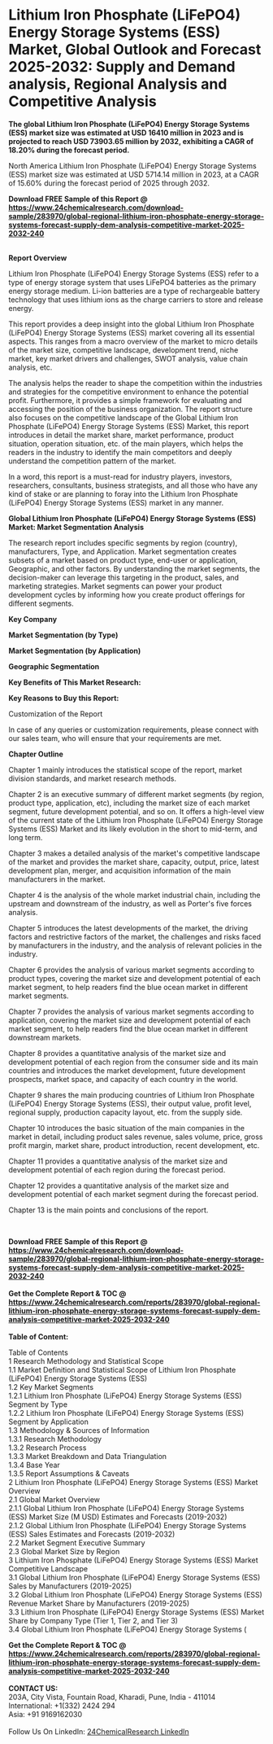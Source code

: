 <h1>Lithium Iron Phosphate (LiFePO4) Energy Storage Systems (ESS) Market, Global Outlook and Forecast 2025-2032: Supply and Demand analysis, Regional Analysis and Competitive Analysis</h1><p><strong>The global Lithium Iron Phosphate (LiFePO4) Energy Storage Systems (ESS) market size was estimated at USD 16410 million in 2023 and is projected to reach USD 73903.65 million by 2032, exhibiting a CAGR of 18.20% during the forecast period.</strong></p><p>
</p><p>
North America Lithium Iron Phosphate (LiFePO4) Energy Storage Systems (ESS) market size was estimated at USD 5714.14 million in 2023, at a CAGR of 15.60% during the forecast period of 2025 through 2032.</p><div><b>Download FREE Sample of this Report @ 
            <a href="https://www.24chemicalresearch.com/download-sample/283970/global-regional-lithium-iron-phosphate-energy-storage-systems-forecast-supply-dem-analysis-competitive-market-2025-2032-240">
            https://www.24chemicalresearch.com/download-sample/283970/global-regional-lithium-iron-phosphate-energy-storage-systems-forecast-supply-dem-analysis-competitive-market-2025-2032-240</a></b></div><br><p>
</p><p><strong>Report Overview</strong></p><p>
</p><p>Lithium Iron Phosphate (LiFePO4) Energy Storage Systems (ESS) refer to a type of energy storage system that uses LiFePO4 batteries as the primary energy storage medium. Li-ion batteries are a type of rechargeable battery technology that uses lithium ions as the charge carriers to store and release energy.</p><p>
</p><p>This report provides a deep insight into the global Lithium Iron Phosphate (LiFePO4) Energy Storage Systems (ESS) market covering all its essential aspects. This ranges from a macro overview of the market to micro details of the market size, competitive landscape, development trend, niche market, key market drivers and challenges, SWOT analysis, value chain analysis, etc.</p><p>
</p><p>The analysis helps the reader to shape the competition within the industries and strategies for the competitive environment to enhance the potential profit. Furthermore, it provides a simple framework for evaluating and accessing the position of the business organization. The report structure also focuses on the competitive landscape of the Global Lithium Iron Phosphate (LiFePO4) Energy Storage Systems (ESS) Market, this report introduces in detail the market share, market performance, product situation, operation situation, etc. of the main players, which helps the readers in the industry to identify the main competitors and deeply understand the competition pattern of the market.</p><p>
In a word, this report is a must-read for industry players, investors, researchers, consultants, business strategists, and all those who have any kind of stake or are planning to foray into the Lithium Iron Phosphate (LiFePO4) Energy Storage Systems (ESS) market in any manner.</p><p>
</p><p><strong>Global Lithium Iron Phosphate (LiFePO4) Energy Storage Systems (ESS) Market: Market Segmentation Analysis</strong></p><p>
</p><p>The research report includes specific segments by region (country), manufacturers, Type, and Application. Market segmentation creates subsets of a market based on product type, end-user or application, Geographic, and other factors. By understanding the market segments, the decision-maker can leverage this targeting in the product, sales, and marketing strategies. Market segments can power your product development cycles by informing how you create product offerings for different segments.</p><p>
</p><p><strong>Key Company</strong></p><p>
</p><p>
</p><p><strong>Market Segmentation (by Type)</strong></p><p>
</p><p>
</p><p></p><p>
<strong>Market Segmentation (by Application)</strong></p><p>
</p><p>
</p><p><strong>Geographic Segmentation</strong></p><p>
</p><p>
</p><p><strong>Key Benefits of This Market Research:</strong></p><p>
</p><p>
</p><p><strong>Key Reasons to Buy this Report:</strong></p><p>
</p><p>
</p><p>Customization of the Report</p><p>
In case of any queries or customization requirements, please connect with our sales team, who will ensure that your requirements are met.</p><p>
</p><p><strong>Chapter Outline</strong></p><p>
</p><p>Chapter 1 mainly introduces the statistical scope of the report, market division standards, and market research methods.</p><p>
Chapter 2 is an executive summary of different market segments (by region, product type, application, etc), including the market size of each market segment, future development potential, and so on. It offers a high-level view of the current state of the Lithium Iron Phosphate (LiFePO4) Energy Storage Systems (ESS) Market and its likely evolution in the short to mid-term, and long term.</p><p>
Chapter 3 makes a detailed analysis of the market's competitive landscape of the market and provides the market share, capacity, output, price, latest development plan, merger, and acquisition information of the main manufacturers in the market.</p><p>
Chapter 4 is the analysis of the whole market industrial chain, including the upstream and downstream of the industry, as well as Porter's five forces analysis.</p><p>
Chapter 5 introduces the latest developments of the market, the driving factors and restrictive factors of the market, the challenges and risks faced by manufacturers in the industry, and the analysis of relevant policies in the industry.</p><p>
Chapter 6 provides the analysis of various market segments according to product types, covering the market size and development potential of each market segment, to help readers find the blue ocean market in different market segments.</p><p>
Chapter 7 provides the analysis of various market segments according to application, covering the market size and development potential of each market segment, to help readers find the blue ocean market in different downstream markets.</p><p>
Chapter 8 provides a quantitative analysis of the market size and development potential of each region from the consumer side and its main countries and introduces the market development, future development prospects, market space, and capacity of each country in the world.</p><p>
Chapter 9 shares the main producing countries of Lithium Iron Phosphate (LiFePO4) Energy Storage Systems (ESS), their output value, profit level, regional supply, production capacity layout, etc. from the supply side.</p><p>
Chapter 10 introduces the basic situation of the main companies in the market in detail, including product sales revenue, sales volume, price, gross profit margin, market share, product introduction, recent development, etc.</p><p>
Chapter 11 provides a quantitative analysis of the market size and development potential of each region during the forecast period.</p><p>
Chapter 12 provides a quantitative analysis of the market size and development potential of each market segment during the forecast period.</p><p>
Chapter 13 is the main points and conclusions of the report.</p><p>
 </p><div><b>Download FREE Sample of this Report @ 
            <a href="https://www.24chemicalresearch.com/download-sample/283970/global-regional-lithium-iron-phosphate-energy-storage-systems-forecast-supply-dem-analysis-competitive-market-2025-2032-240">
            https://www.24chemicalresearch.com/download-sample/283970/global-regional-lithium-iron-phosphate-energy-storage-systems-forecast-supply-dem-analysis-competitive-market-2025-2032-240</a></b></div><br><div><b>Get the Complete Report & TOC @ 
            <a href="https://www.24chemicalresearch.com/reports/283970/global-regional-lithium-iron-phosphate-energy-storage-systems-forecast-supply-dem-analysis-competitive-market-2025-2032-240">
            https://www.24chemicalresearch.com/reports/283970/global-regional-lithium-iron-phosphate-energy-storage-systems-forecast-supply-dem-analysis-competitive-market-2025-2032-240</a></b></div><br>
            <b>Table of Content:</b><p>Table of Contents<br />
1 Research Methodology and Statistical Scope<br />
1.1 Market Definition and Statistical Scope of Lithium Iron Phosphate (LiFePO4) Energy Storage Systems (ESS)<br />
1.2 Key Market Segments<br />
1.2.1 Lithium Iron Phosphate (LiFePO4) Energy Storage Systems (ESS) Segment by Type<br />
1.2.2 Lithium Iron Phosphate (LiFePO4) Energy Storage Systems (ESS) Segment by Application<br />
1.3 Methodology & Sources of Information<br />
1.3.1 Research Methodology<br />
1.3.2 Research Process<br />
1.3.3 Market Breakdown and Data Triangulation<br />
1.3.4 Base Year<br />
1.3.5 Report Assumptions & Caveats<br />
2 Lithium Iron Phosphate (LiFePO4) Energy Storage Systems (ESS) Market Overview<br />
2.1 Global Market Overview<br />
2.1.1 Global Lithium Iron Phosphate (LiFePO4) Energy Storage Systems (ESS) Market Size (M USD) Estimates and Forecasts (2019-2032)<br />
2.1.2 Global Lithium Iron Phosphate (LiFePO4) Energy Storage Systems (ESS) Sales Estimates and Forecasts (2019-2032)<br />
2.2 Market Segment Executive Summary<br />
2.3 Global Market Size by Region<br />
3 Lithium Iron Phosphate (LiFePO4) Energy Storage Systems (ESS) Market Competitive Landscape<br />
3.1 Global Lithium Iron Phosphate (LiFePO4) Energy Storage Systems (ESS) Sales by Manufacturers (2019-2025)<br />
3.2 Global Lithium Iron Phosphate (LiFePO4) Energy Storage Systems (ESS) Revenue Market Share by Manufacturers (2019-2025)<br />
3.3 Lithium Iron Phosphate (LiFePO4) Energy Storage Systems (ESS) Market Share by Company Type (Tier 1, Tier 2, and Tier 3)<br />
3.4 Global Lithium Iron Phosphate (LiFePO4) Energy Storage Systems (</p><div><b>Get the Complete Report & TOC @ 
            <a href="https://www.24chemicalresearch.com/reports/283970/global-regional-lithium-iron-phosphate-energy-storage-systems-forecast-supply-dem-analysis-competitive-market-2025-2032-240">
            https://www.24chemicalresearch.com/reports/283970/global-regional-lithium-iron-phosphate-energy-storage-systems-forecast-supply-dem-analysis-competitive-market-2025-2032-240</a></b></div><br><b>CONTACT US:</b><br>
            203A, City Vista, Fountain Road, Kharadi, Pune, India - 411014<br>
            International: +1(332) 2424 294<br>
            Asia: +91 9169162030 <br><br>
            Follow Us On LinkedIn: <a href="https://www.linkedin.com/company/24chemicalresearch/">24ChemicalResearch LinkedIn</a>